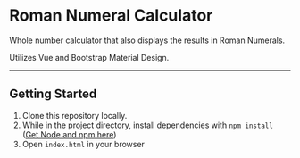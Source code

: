 # Roman Numeral Calculator
Whole number calculator that also displays the results in Roman Numerals.

Utilizes Vue and Bootstrap Material Design.

---

## Getting Started

1. Clone this repository locally.
2. While in the project directory, install dependencies with `npm install` ([Get Node and npm here](https://nodejs.org/en/download/))
3. Open `index.html` in your browser
